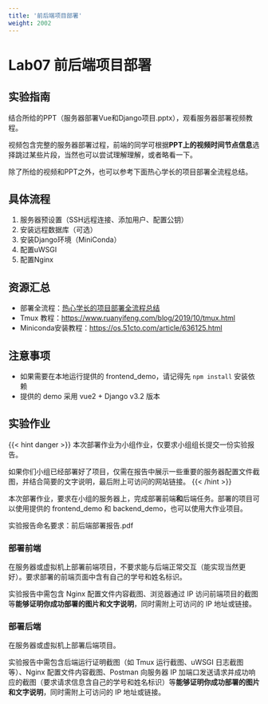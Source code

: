 ```yaml
---
title: '前后端项目部署'
weight: 2002
---
```


# Lab07 前后端项目部署

## 实验指南

结合所给的PPT（服务器部署Vue和Django项目.pptx），观看服务器部署视频教程。

视频包含完整的服务器部署过程，前端的同学可根据**PPT上的视频时间节点信息**选择跳过某些片段，当然也可以尝试理解理解，或者略看一下。

除了所给的视频和PPT之外，也可以参考下面热心学长的项目部署全流程总结。

## 具体流程

1. 服务器预设置（SSH远程连接、添加用户、配置公钥）
2. 安装远程数据库（可选）
3. 安装Django环境（MiniConda）
4. 配置uWSGI
5. 配置Nginx

## 资源汇总

- 部署全流程：<a target="_blank" href="https://bhpan.buaa.edu.cn/#/link/3A508B02D5CE20902AE2983009CE5D1B?gns=24318D92FBF14A4F975E41AFE116650E%2F6478CDA2F8744418AA85680FAAE0D5D6%2F4BF16FA615C64D0896B8FFFC6E1210B7%2F4452E6590A644E26A42CC13790BB0A77%2FAF89FB962B4A4328ACE13934D37BC740">热心学长的项目部署全流程总结</a>
- Tmux 教程：<a target="_blank" href="https://www.ruanyifeng.com/blog/2019/10/tmux.html">https://www.ruanyifeng.com/blog/2019/10/tmux.html</a>
- Miniconda安装教程：<a target="_blank" href="https://os.51cto.com/article/636125.html">https://os.51cto.com/article/636125.html</a>

## 注意事项

- 如果需要在本地运行提供的 frontend_demo，请记得先 `npm install` 安装依赖
- 提供的 demo 采用 vue2 + Django v3.2 版本


## 实验作业

{{< hint danger >}}
本次部署作业为小组作业，仅要求小组组长提交一份实验报告。

如果你们小组已经部署好了项目，仅需在报告中展示一些重要的服务器配置文件截图，并结合简要的文字说明，最后附上可访问的网站链接。
{{< /hint >}}

本次部署作业，要求在小组的服务器上，完成部署前端**和**后端任务。部署的项目可以使用提供的 frontend_demo 和 backend_demo，也可以使用大作业项目。

实验报告命名要求：前后端部署报告.pdf

### 部署前端

在服务器或虚拟机上部署前端项目，不要求能与后端正常交互（能实现当然更好）。要求部署的前端页面中含有自己的学号和姓名标识。

实验报告中需包含 Nginx 配置文件内容截图、浏览器通过 IP 访问前端项目的截图等**能够证明你成功部署的图片和文字说明**，同时需附上可访问的 IP 地址或链接。

### 部署后端

在服务器或虚拟机上部署后端项目。

实验报告中需包含后端运行证明截图（如 Tmux 运行截图、uWSGI 日志截图等）、Nginx 配置文件内容截图、Postman 向服务器 IP 加端口发送请求并成功响应的截图（要求请求信息含自己的学号和姓名标识）等**能够证明你成功部署的图片和文字说明**，同时需附上可访问的 IP 地址或链接。